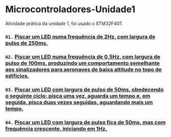 # Microcontroladores-Unidade1
 Atividade prática da unidade 1, foi usado o STM32F407.

### `01.` [Piscar um LED numa frequência de 2Hz, com largura de pulso de 250ms.](questoesPraticas/questao01.md)

### `02.` [Piscar um LED numa frequência de 0,5Hz, com largura de pulso de 100ms, produzindo um comportamento semelhante aos sinalizadores para aeronaves de baixa altitude no topo de edifícios.](questoesPraticas/questao02.md)

### `03.` [Piscar um LED com largura de pulso de 50ms, obedecendo o seguinte ciclo: pisca uma vez, aguarda um tempo e, em seguida, pisca duas vezes seguidas, aguardando mais um tempo.](questoesPraticas/questao03.md)

### `04.` [Piscar um LED com largura de pulso fica de 50ms, mas com frequência crescente, iniciando em 1Hz.](questoesPraticas/questao04.md)



